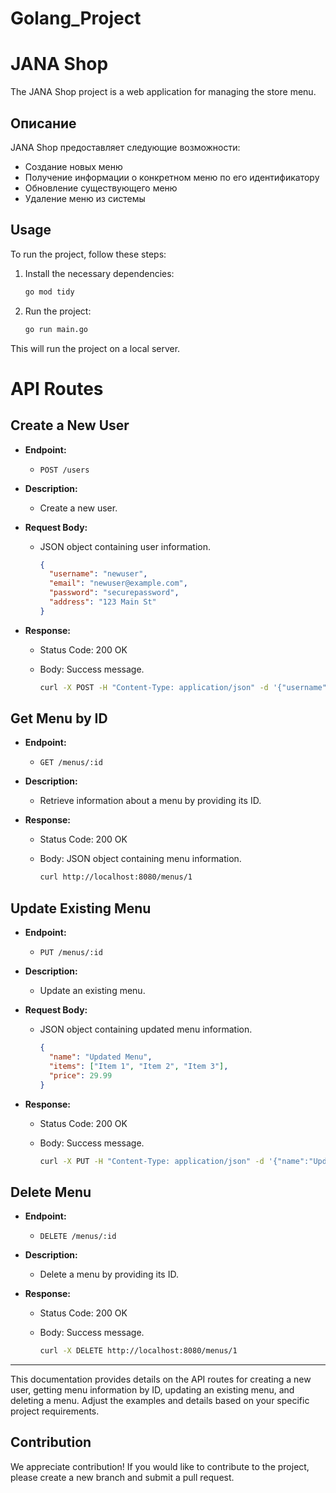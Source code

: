 # Golang_Project

# JANA Shop

The JANA Shop project is a web application for managing the store menu.

## Описание

JANA Shop предоставляет следующие возможности:

- Создание новых меню
- Получение информации о конкретном меню по его идентификатору
- Обновление существующего меню
- Удаление меню из системы

## Usage

To run the project, follow these steps:

1. Install the necessary dependencies:

    ```bash
    go mod tidy
    ```

2. Run the project:

    ```bash
    go run main.go
    ```

This will run the project on a local server.
# API Routes 

## Create a New User

- **Endpoint:**
  - `POST /users`

- **Description:**
  - Create a new user.

- **Request Body:**
  - JSON object containing user information.

    ```json
    {
      "username": "newuser",
      "email": "newuser@example.com",
      "password": "securepassword",
      "address": "123 Main St"
    }
    ```

- **Response:**
  - Status Code: 200 OK
  - Body: Success message.

    ```bash
    curl -X POST -H "Content-Type: application/json" -d '{"username":"newuser", "email":"newuser@example.com", "password":"securepassword", "address":"123 Main St"}' http://localhost:8080/users
    ```

## Get Menu by ID

- **Endpoint:**
  - `GET /menus/:id`

- **Description:**
  - Retrieve information about a menu by providing its ID.

- **Response:**
  - Status Code: 200 OK
  - Body: JSON object containing menu information.

    ```bash
    curl http://localhost:8080/menus/1
    ```

## Update Existing Menu

- **Endpoint:**
  - `PUT /menus/:id`

- **Description:**
  - Update an existing menu.

- **Request Body:**
  - JSON object containing updated menu information.

    ```json
    {
      "name": "Updated Menu",
      "items": ["Item 1", "Item 2", "Item 3"],
      "price": 29.99
    }
    ```

- **Response:**
  - Status Code: 200 OK
  - Body: Success message.

    ```bash
    curl -X PUT -H "Content-Type: application/json" -d '{"name":"Updated Menu", "items":["Item 1", "Item 2", "Item 3"], "price":29.99}' http://localhost:8080/menus/1
    ```

## Delete Menu

- **Endpoint:**
  - `DELETE /menus/:id`

- **Description:**
  - Delete a menu by providing its ID.

- **Response:**
  - Status Code: 200 OK
  - Body: Success message.

    ```bash
    curl -X DELETE http://localhost:8080/menus/1
    ```

---

This documentation provides details on the API routes for creating a new user, getting menu information by ID, updating an existing menu, and deleting a menu. Adjust the examples and details based on your specific project requirements.

  
## Contribution

We appreciate contribution! If you would like to contribute to the project, please create a new branch and submit a pull request.

